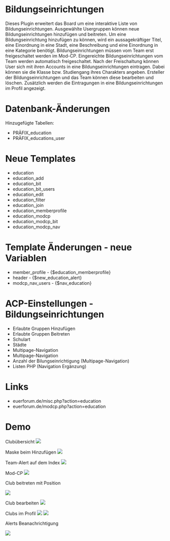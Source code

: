 # Bildungseinrichtungen
Dieses Plugin erweitert das Board um eine interaktive Liste von Bildungseinrichtungen. Ausgewählte Usergruppen können neue Bildungseinrichtungen hinzufügen und beitreten. Um eine Bildungseinrichtung hinzufügen zu können, wird ein aussagekräftiger Titel, eine Einordnung in eine Stadt, eine Beschreibung und eine Einordnung in eine Kategorie benötigt. Bildungseinrichtungen müssen vom Team erst freigeschaltet werden im Mod-CP. Eingereichte Bildungseinrichtungen vom Team werden automatisch freigeschaltet. Nach der Freischaltung können User sich mit ihren Accounts in eine Bildungseinrichtungen eintragen. Dabei können sie die Klasse bzw. Studiengang ihres Charakters angeben. Ersteller der Bildungseinrichtungen und das Team können diese bearbeiten und löschen. Zusätzlich werden die Eintragungen in eine Bildungseinrichtungen im Profil angezeigt.

# Datenbank-Änderungen
Hinzugefügte Tabellen:
- PRÄFIX_education
- PRÄFIX_educations_user

# Neue Templates
- education	
- education_add	
- education_bit	
- education_bit_users	
- education_edit	
- education_filter	
- education_join	
- education_memberprofile
- education_modcp	
- education_modcp_bit	
- education_modcp_nav

# Template Änderungen - neue Variablen
- member_profile - {$education_memberprofile}
- header - {$new_education_alert}
- modcp_nav_users - {$nav_education}

# ACP-Einstellungen - Bildungseinrichtungen
- Erlaubte Gruppen Hinzufügen
- Erlaubte Gruppen Beitreten
- Schulart
- Städte
- Multipage-Navigation
- Multipage-Navigation
- Anzahl der Bilungseinrichtigung (Multipage-Navigation)
- Listen PHP (Navigation Ergänzung)

# Links
- euerforum.de/misc.php?action=education
- euerforum.de/modcp.php?action=education

# Demo
Clubübersicht
  <img src="https://www.bilder-hochladen.net/files/big/m4bn-8x-511a.png" />
  
Maske beim Hinzufügen
  <img src="https://www.bilder-hochladen.net/files/big/m4bn-8y-39e1.png" />
  
Team-Alert auf dem Index
  <img src="https://www.bilder-hochladen.net/files/m4bn-90-bb70.png" />
  
Mod-CP
  <img src="https://www.bilder-hochladen.net/files/big/m4bn-93-dcdb.png" />
  
Club beitreten mit Position

  <img src="https://www.bilder-hochladen.net/files/m4bn-92-5a1d.png" />
  
Club bearbeiten
  <img src="https://www.bilder-hochladen.net/files/big/m4bn-91-f756.png" />
  
Clubs im Profil
  <img src="https://www.bilder-hochladen.net/files/m4bn-94-09ac.png" />
  <img src="https://www.bilder-hochladen.net/files/m4bn-95-57d1.png" />

Alerts Beanachrichtigung

  <img src="https://www.bilder-hochladen.net/files/m4bn-8w-d2ec.png" />

